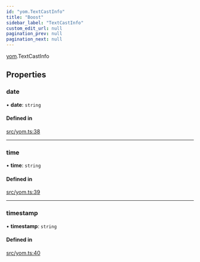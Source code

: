 ```yaml
---
id: "yom.TextCastInfo"
title: "Boost"
sidebar_label: "TextCastInfo"
custom_edit_url: null
pagination_prev: null
pagination_next: null
---
```


[yom](../namespaces/yom.md).TextCastInfo

## Properties

### date

• **date**: `string`

#### Defined in

[src/yom.ts:38](https://github.com/yolmio/boost/blob/5cada48/src/yom.ts#L38)

___

### time

• **time**: `string`

#### Defined in

[src/yom.ts:39](https://github.com/yolmio/boost/blob/5cada48/src/yom.ts#L39)

___

### timestamp

• **timestamp**: `string`

#### Defined in

[src/yom.ts:40](https://github.com/yolmio/boost/blob/5cada48/src/yom.ts#L40)
